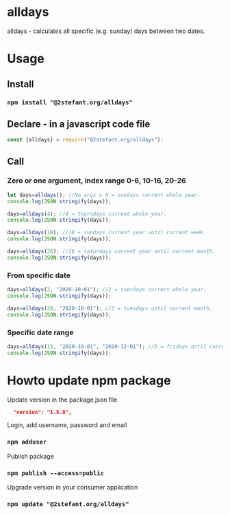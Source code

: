 # alldays
alldays - calculates all specific (e.g. sunday) days between two dates.

# Usage

## Install
### `npm install "@2stefant.org/alldays"`

## Declare - in a javascript code file
``` javascript
const {alldays} = require("@2stefant.org/alldays");
```

## Call

### Zero or one argument, index range 0-6, 10-16, 20-26
``` javascript
let days=alldays(); //No args = 0 = sundays current whole year.
console.log(JSON.stringify(days));

days=alldays(4); //4 = thursdays current whole year.
console.log(JSON.stringify(days));

days=alldays(10); //10 = sundays current year until current week.
console.log(JSON.stringify(days));

days=alldays(26); //26 = saturdays current year until current month.
console.log(JSON.stringify(days));
```

### From specific date
``` javascript
days=alldays(2, "2020-10-01"); //2 = tuesdays current whole year.
console.log(JSON.stringify(days));

days=alldays(20, "2020-10-01"); //2 = tuesdays until current month.
console.log(JSON.stringify(days));
```

### Specific date range
``` javascript
days=alldays(15, "2020-10-01", "2020-12-01"); //5 = fridays until current week.
console.log(JSON.stringify(days));
```

# Howto update npm package

Update version in the package.json file
``` json
  "version": "1.5.0",
```
  
Login, add username, password and email
### `npm adduser`

Publish package
### `npm publish --access=public`

Upgrade version in your consumer application
### `npm update "@2stefant.org/alldays"`

